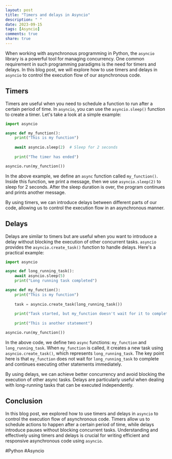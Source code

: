 ```yaml
---
layout: post
title: "Timers and delays in Asyncio"
description: " "
date: 2023-09-15
tags: [Asyncio]
comments: true
share: true
---
```


When working with asynchronous programming in Python, the `asyncio` library is a powerful tool for managing concurrency. One common requirement in such programming paradigms is the need for timers and delays. In this blog post, we will explore how to use timers and delays in `asyncio` to control the execution flow of our asynchronous code.

## Timers

Timers are useful when you need to schedule a function to run after a certain period of time. In `asyncio`, you can use the `asyncio.sleep()` function to create a timer. Let's take a look at a simple example:

```python
import asyncio

async def my_function():
    print("This is my function")
    
    await asyncio.sleep(2)  # Sleep for 2 seconds
    
    print("The timer has ended")

asyncio.run(my_function())
```

In the above example, we define an `async` function called `my_function()`. Inside this function, we print a message, then we use `asyncio.sleep(2)` to sleep for 2 seconds. After the sleep duration is over, the program continues and prints another message.

By using timers, we can introduce delays between different parts of our code, allowing us to control the execution flow in an asynchronous manner.

## Delays

Delays are similar to timers but are useful when you want to introduce a delay without blocking the execution of other concurrent tasks. `asyncio` provides the `asyncio.create_task()` function to handle delays. Here's a practical example:

```python
import asyncio

async def long_running_task():
    await asyncio.sleep(5)
    print("Long running task completed")

async def my_function():
    print("This is my function")
    
    task = asyncio.create_task(long_running_task())
    
    print("Task started, but my_function doesn't wait for it to complete")
    
    print("This is another statement")

asyncio.run(my_function())
```

In the above code, we define two `async` functions: `my_function` and `long_running_task`. When `my_function` is called, it creates a new task using `asyncio.create_task()`, which represents `long_running_task`. The key point here is that `my_function` does not wait for `long_running_task` to complete and continues executing other statements immediately.

By using delays, we can achieve better concurrency and avoid blocking the execution of other async tasks. Delays are particularly useful when dealing with long-running tasks that can be executed independently.

## Conclusion

In this blog post, we explored how to use timers and delays in `asyncio` to control the execution flow of asynchronous code. Timers allow us to schedule actions to happen after a certain period of time, while delays introduce pauses without blocking concurrent tasks. Understanding and effectively using timers and delays is crucial for writing efficient and responsive asynchronous code using `asyncio`.

#Python #Asyncio